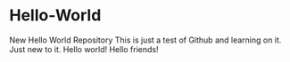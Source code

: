 Hello-World
===========

New Hello World Repository
This is just a test of Github and learning on it. Just new to it. 
Hello world! Hello friends! 
